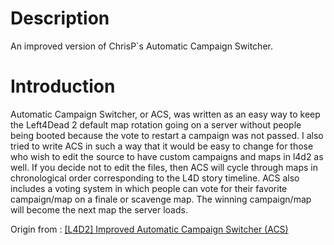 # Description

An improved version of ChrisP`s Automatic Campaign Switcher.

# Introduction

Automatic Campaign Switcher, or ACS, was written as an easy way to keep the Left4Dead 2 default map rotation going on a server without people being booted because the vote to restart a campaign was not passed. I also tried to write ACS in such a way that it would be easy to change for those who wish to edit the source to have custom campaigns and maps in l4d2 as well. If you decide not to edit the files, then ACS will cycle through maps in chronological order corresponding to the L4D story timeline. ACS also includes a voting system in which people can vote for their favorite campaign/map on a finale or scavenge map. The winning campaign/map will become the next map the server loads.

Origin from : [[L4D2] Improved Automatic Campaign Switcher (ACS)](https://forums.alliedmods.net/showthread.php?t=308708 "[L4D &amp; L4D2] Stuck Zombie Melee Fix")
